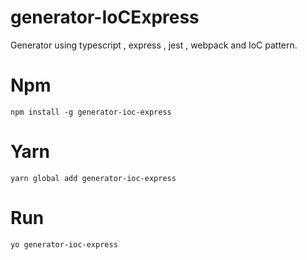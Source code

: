 # generator-IoCExpress
Generator using typescript , express , jest , webpack and IoC pattern.

# Npm
`npm install -g generator-ioc-express`
# Yarn
`yarn global add generator-ioc-express `
# Run
`yo generator-ioc-express`